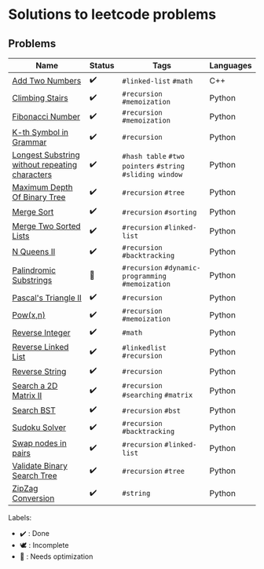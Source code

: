 # Solutions to leetcode problems

## Problems

Name | Status | Tags | Languages
------------ | ------------- | ------------- | -------------
[Add Two Numbers](AddTwoNumbers.cpp) | :heavy_check_mark: | `#linked-list` `#math` | C++
[Climbing Stairs](ClimbingStairs.py) | :heavy_check_mark: | `#recursion` `#memoization` | Python
[Fibonacci Number](FibonacciNumber.py) | :heavy_check_mark: | `#recursion` `#memoization` | Python
[K-th Symbol in Grammar](KthSymbolInGrammar.py) | :heavy_check_mark: | `#recursion` | Python
[Longest Substring without repeating characters](LongestSubstrWithoutRepeatingChars.py) | :heavy_check_mark: | `#hash table` `#two pointers` `#string` `#sliding window` | Python
[Maximum Depth Of Binary Tree](MaximumDepthOfBinaryTree.py) | :heavy_check_mark: | `#recursion` `#tree` | Python
[Merge Sort](MergeSort.py) | :heavy_check_mark: | `#recursion` `#sorting` | Python
[Merge Two Sorted Lists](MergeTwoSortedLists.py) | :heavy_check_mark: | `#recursion` `#linked-list` | Python
[N Queens II](NQueens2.py) | :heavy_check_mark: | `#recursion` `#backtracking` | Python
[Palindromic Substrings](PalindromicSubstrings.py) | :rocket: | `#recursion` `#dynamic-programming` `#memoization` | Python
[Pascal's Triangle II](PascalsTriangle2.py) | :heavy_check_mark: | `#recursion` | Python
[Pow(x,n)](Pow(x,n).py) | :heavy_check_mark: | `#recursion` `#memoization` | Python
[Reverse Integer](ReverseInteger.py) | :heavy_check_mark: | `#math` | Python
[Reverse Linked List](ReverseLinkedList.py) | :heavy_check_mark: | `#linkedlist` `#recursion` | Python
[Reverse String](ReverseString.py) | :heavy_check_mark: | `#recursion` | Python
[Search a 2D Matrix II](Search2DMatrix2.py) | :heavy_check_mark: | `#recursion` `#searching` `#matrix` | Python
[Search BST](SearchBST.py) | :heavy_check_mark: | `#recursion` `#bst` | Python
[Sudoku Solver](SudokuSolver.py) | :heavy_check_mark: | `#recursion` `#backtracking` | Python
[Swap nodes in pairs](SwapNodesInPairs.py) | :heavy_check_mark: | `#recursion` `#linked-list` | Python
[Validate Binary Search Tree](ValidateBinarySearchTree.py) | :heavy_check_mark: | `#recursion` `#tree` | Python
[ZipZag Conversion](ZigZagConversion.py) | :heavy_check_mark: | `#string` | Python

Labels:

* :heavy_check_mark: : Done
* :dove: : Incomplete
* :rocket: : Needs optimization
